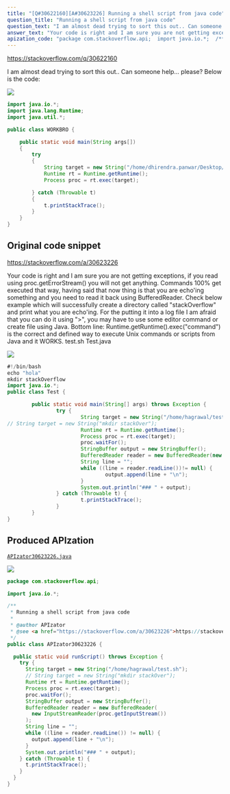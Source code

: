 ```yaml
---
title: "[Q#30622160][A#30623226] Running a shell script from java code"
question_title: "Running a shell script from java code"
question_text: "I am almost dead trying to sort this out.. Can someone help... please? Below is the code:"
answer_text: "Your code is right and I am sure you are not getting exceptions, if you read using proc.getErrorStream() you will not get anything. Commands 100% get executed that way, having said that now thing is that you are echo'ing something and you need to read it back using BufferedReader. Check below example which will successfully create a directory called \"stackOverflow\" and print what you are echo'ing. For the putting it into a log file I am afraid that you can do it using \">\", you may have to use some editor command or create file using Java. Bottom line: Runtime.getRuntime().exec(\"command\") is the correct and defined way to execute Unix commands or scripts from Java and it WORKS. test.sh Test.java"
apization_code: "package com.stackoverflow.api;  import java.io.*;  /**  * Running a shell script from java code  *  * @author APIzator  * @see <a href=\"https://stackoverflow.com/a/30623226\">https://stackoverflow.com/a/30623226</a>  */ public class APIzator30623226 {    public static void runScript() throws Exception {     try {       String target = new String(\"/home/hagrawal/test.sh\");       // String target = new String(\"mkdir stackOver\");       Runtime rt = Runtime.getRuntime();       Process proc = rt.exec(target);       proc.waitFor();       StringBuffer output = new StringBuffer();       BufferedReader reader = new BufferedReader(         new InputStreamReader(proc.getInputStream())       );       String line = \"\";       while ((line = reader.readLine()) != null) {         output.append(line + \"\\n\");       }       System.out.println(\"### \" + output);     } catch (Throwable t) {       t.printStackTrace();     }   } }"
---
```


https://stackoverflow.com/q/30622160

I am almost dead trying to sort this out.. Can someone help... please?
Below is the code:


<div class="code-logo"><img src="/stackoverflow.png" /></div>

```java
import java.io.*;
import java.lang.Runtime;
import java.util.*;

public class WORKBRO {  

    public static void main(String args[])
    {
        try
        {    
            String target = new String("/home/dhirendra.panwar/Desktop/test.sh");
            Runtime rt = Runtime.getRuntime();
            Process proc = rt.exec(target);

        } catch (Throwable t)
        {
            t.printStackTrace();
        }
    }
}
```


## Original code snippet

https://stackoverflow.com/a/30623226

Your code is right and I am sure you are not getting exceptions, if you read using proc.getErrorStream() you will not get anything.
Commands 100% get executed that way, having said that now thing is that you are echo&#x27;ing something and you need to read it back using BufferedReader.
Check below example which will successfully create a directory called &quot;stackOverflow&quot; and print what you are echo&#x27;ing. For the putting it into a log file I am afraid that you can do it using &quot;&gt;&quot;, you may have to use some editor command or create file using Java.
Bottom line: Runtime.getRuntime().exec(&quot;command&quot;) is the correct and defined way to execute Unix commands or scripts from Java and it WORKS.
test.sh
Test.java

<div class="code-logo"><img src="/stackoverflow.png" /></div>

```java
#!/bin/bash
echo "hola"
mkdir stackOverflow
import java.io.*;
public class Test {

        public static void main(String[] args) throws Exception {
                try {
                        String target = new String("/home/hagrawal/test.sh");
// String target = new String("mkdir stackOver");
                        Runtime rt = Runtime.getRuntime();
                        Process proc = rt.exec(target);
                        proc.waitFor();
                        StringBuffer output = new StringBuffer();
                        BufferedReader reader = new BufferedReader(new InputStreamReader(proc.getInputStream()));
                        String line = "";                       
                        while ((line = reader.readLine())!= null) {
                                output.append(line + "\n");
                        }
                        System.out.println("### " + output);
                } catch (Throwable t) {
                        t.printStackTrace();
                }
        }
}
```

## Produced APIzation

[`APIzator30623226.java`](https://github.com/pasqualesalza/apization-temp-data/raw/master/search/APIzator30623226.java)

<div class="code-logo"><img src="/apizator.png" /></div>

```java
package com.stackoverflow.api;

import java.io.*;

/**
 * Running a shell script from java code
 *
 * @author APIzator
 * @see <a href="https://stackoverflow.com/a/30623226">https://stackoverflow.com/a/30623226</a>
 */
public class APIzator30623226 {

  public static void runScript() throws Exception {
    try {
      String target = new String("/home/hagrawal/test.sh");
      // String target = new String("mkdir stackOver");
      Runtime rt = Runtime.getRuntime();
      Process proc = rt.exec(target);
      proc.waitFor();
      StringBuffer output = new StringBuffer();
      BufferedReader reader = new BufferedReader(
        new InputStreamReader(proc.getInputStream())
      );
      String line = "";
      while ((line = reader.readLine()) != null) {
        output.append(line + "\n");
      }
      System.out.println("### " + output);
    } catch (Throwable t) {
      t.printStackTrace();
    }
  }
}

```